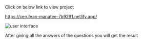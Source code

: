 Click on below link to view project

https://cerulean-manatee-7b9291.netlify.app/

![user interface](https://github.com/mayankkeswani11/Quiz-App/assets/100658657/2d631dcd-c8d5-4121-825e-4c7d86c72a95)



After giving all the answers of the questions you will get the result
